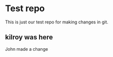 # Test repo

This is just our test repo for making changes in git.

## kilroy was here

John made a change